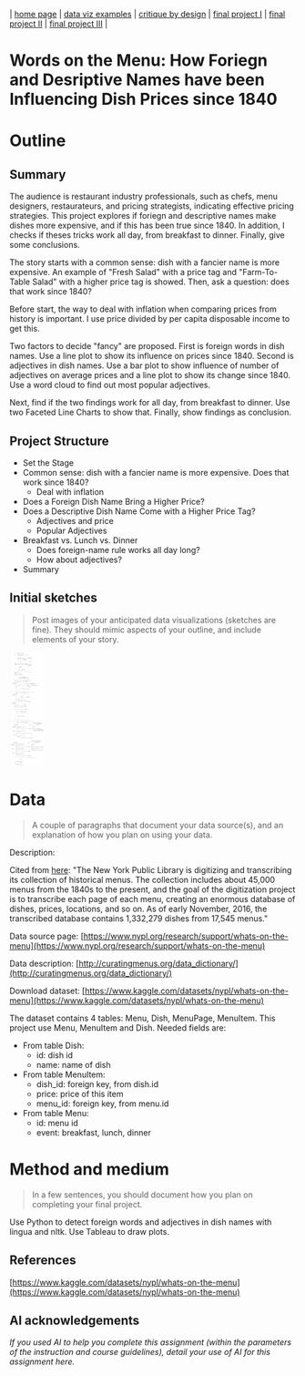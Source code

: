 | [home page](https://serena-xue.github.io/2025Spring-Telling-Stories-with-Data/) | [data viz examples](dataviz-examples) | [critique by design](critique-by-design) | [final project I](final-project-part-one) | [final project II](final-project-part-two) | [final project III](final-project-part-three) |

# Words on the Menu: How Foriegn and Desriptive Names have been Influencing Dish Prices since 1840

# Outline

## Summary

The audience is restaurant industry professionals, such as chefs, menu designers, restaurateurs, and pricing strategists, indicating effective pricing strategies. This project explores if foriegn and descriptive names make dishes more expensive, and if this has been true since 1840. In addition, I checks if theses tricks work all day, from breakfast to dinner. Finally, give some conclusions.

The story starts with a common sense: dish with a fancier name is more expensive. An example of "Fresh Salad" with a price tag and "Farm-To-Table Salad" with a higher price tag is showed. Then, ask a question: does that work since 1840?

Before start, the way to deal with inflation when comparing prices from history is important. I use price divided by per capita disposable income to get this.

Two factors to decide "fancy" are proposed. First is foreign words in dish names. Use a line plot to show its influence on prices since 1840. Second is adjectives in dish names. Use a bar plot to show influence of number of adjectives on average prices and a line plot to show its change since 1840. Use a word cloud to find out most popular adjectives.

Next, find if the two findings work for all day, from breakfast to dinner. Use two Faceted Line Charts to show that. Finally, show findings as conclusion.

## Project Structure 

- Set the Stage
 - Common sense: dish with a fancier name is more expensive. Does that work since 1840?
	- Deal with inflation
- Does a Foreign Dish Name Bring a Higher Price?
- Does a Descriptive Dish Name Come with a Higher Price Tag?
	- Adjectives and price
	- Popular Adjectives
- Breakfast vs. Lunch vs. Dinner
	- Does foreign-name rule works all day long?
	- How about adjectives?
- Summary

## Initial sketches
> Post images of your anticipated data visualizations (sketches are fine). They should mimic aspects of your outline, and include elements of your story.  

<img src="Initial Sketches.jpeg" width="60px">

# Data
> A couple of paragraphs that document your data source(s), and an explanation of how you plan on using your data. 

Description:

Cited from [here](https://www.kaggle.com/datasets/nypl/whats-on-the-menu): "The New York Public Library is digitizing and transcribing its collection of historical menus. The collection includes about 45,000 menus from the 1840s to the present, and the goal of the digitization project is to transcribe each page of each menu, creating an enormous database of dishes, prices, locations, and so on. As of early November, 2016, the transcribed database contains 1,332,279 dishes from 17,545 menus."

Data source page: [https://www.nypl.org/research/support/whats-on-the-menu](https://www.nypl.org/research/support/whats-on-the-menu)

Data description: [http://curatingmenus.org/data_dictionary/](http://curatingmenus.org/data_dictionary/)

Download dataset: [https://www.kaggle.com/datasets/nypl/whats-on-the-menu](https://www.kaggle.com/datasets/nypl/whats-on-the-menu)

The dataset contains 4 tables: Menu, Dish, MenuPage, MenuItem. This project use Menu, MenuItem and Dish. Needed fields are:
- From table Dish: 
	- id: dish id
	- name: name of dish
- From table MenuItem:
	- dish_id: foreign key, from dish.id
	- price: price of this item
	- menu_id: foreign key, from menu.id
- From table Menu:
	- id: menu id
	- event: breakfast, lunch, dinner

# Method and medium
> In a few sentences, you should document how you plan on completing your final project. 

Use Python to detect foreign words and adjectives in dish names with lingua and nltk. Use Tableau to draw plots.

## References
[https://www.kaggle.com/datasets/nypl/whats-on-the-menu](https://www.kaggle.com/datasets/nypl/whats-on-the-menu)

## AI acknowledgements
_If you used AI to help you complete this assignment (within the parameters of the instruction and course guidelines), detail your use of AI for this assignment here._
